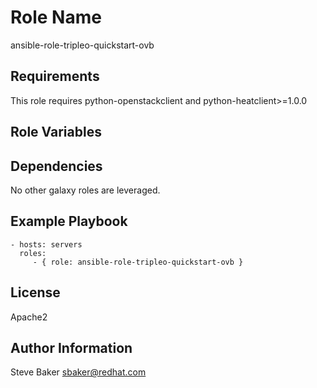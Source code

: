 Role Name
=========

ansible-role-tripleo-quickstart-ovb

Requirements
------------

This role requires python-openstackclient and python-heatclient>=1.0.0

Role Variables
--------------

Dependencies
------------

No other galaxy roles are leveraged.

Example Playbook
----------------

    - hosts: servers
      roles:
         - { role: ansible-role-tripleo-quickstart-ovb }

License
-------

Apache2

Author Information
------------------

Steve Baker <sbaker@redhat.com>
